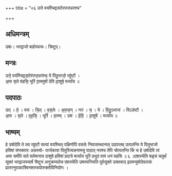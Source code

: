 +++
title = "०६ उत्ते वयश्चिद्वसतेरपप्तन्नरश्च"

+++
## अधिमन्त्रम्
उषाः। भरद्वाजो बार्हस्पत्यः। त्रिष्टुप्।

## मन्त्रः
उत्ते॒ वय॑श्चिद्वस॒तेर॑पप्त॒न्नर॑श्च॒ ये पि॑तु॒भाजो॒ व्यु॑ष्टौ ।  
अ॒मा स॒ते व॑हसि॒ भूरि॑ वा॒ममुषो॑ देवि दा॒शुषे॒ मर्त्या॑य ॥

## पदपाठः
उत् । ते॒ । वयः॑ । चि॒त् । व॒स॒तेः । अ॒प॒प्त॒न् । नरः॑ । च॒ । ये । पि॒तु॒ऽभाजः॑ । विऽउ॑ष्टौ ।  
अ॒मा । स॒ते । व॒ह॒सि॒ । भूरि॑ । वा॒मम् । उषः॑ । दे॒वि॒ । दा॒शुषे॑ । मर्त्या॑य ॥

## भाष्यम्
हे उषोदेवि ते तव व्युष्टौ सत्यां वयश्चित् पक्षिणोपि वसतेः निवासस्थानात् उदपप्तब् उत्पतन्ति ये पितुभाजो हविषां संभक्तारः अन्नस्यो- पार्जकावा पितुरित्यन्ननामसु पाठात् नरश्च तेपि चोत्पतन्ति किं च हे उषोदेवि त्वं अमा समीपे सते वर्तमानाय दाशुषे हविषां प्रदात्रे मर्त्याय भूरि प्रभूतं वामं धनं वहसि ॥ ६ ॥एषास्येति षळृचं चतुर्थं सूक्तं भरद्वाजस्यार्षं त्रैष्टुभं अनुक्रम्यतेच एषास्येति उषस्यन्त्विति पूर्वसूक्ते उक्तवात् इदमप्युषोदेवताकं प्रातरनुवाकाश्विनशस्त्रयोरुक्तोविनियोगः ।